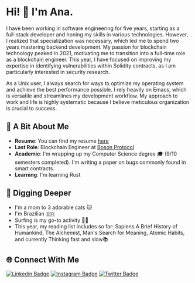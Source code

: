 # Hi! 👋 I'm Ana.

I have been working in software engineering for five years, starting as a full-stack developer and honing my skills in various technologies. However, I realized that specialization was necessary, which led me to spend two years mastering backend development. My passion for blockchain technology peaked in 2021, motivating me to transition into a full-time role as a blockchain engineer. This year, I have focused on improving my expertise in identifying vulnerabilities within Solidity contracts, as I am particularly interested in security research.

As a Unix user, I always search for ways to optimize my operating system and achieve the best performance possible. I rely heavily on Emacs, which is versatile and streamlines my development workflow. My approach to work and life is highly systematic because I believe meticulous organization is crucial to success.

## 🚀 A Bit About Me
- **Resume**: You can find my resume [here](./resume.pdf) 
- **Last Role**: Blockchain Engineer at [Boson Protocol](https://www.bosonprotocol.io/)
- **Academic**: I'm wrapping up my Computer Science degree 🎓 (9/10 semesters completed). I'm writing a paper on bugs commonly found in smart contracts.
- **Learning**: I'm learning Rust

## 📖 Digging Deeper

- I'm a mom to 3 adorable cats 🐱 
- I'm Brazilian 🇧🇷
- Surfing is my go-to activity 🏄‍♀
- This year, my reading list includes so far: Sapiens A Brief History of Humankind, The Alchemist, Man's Search for Meaning, Atomic Habits, and currently Thinking fast and slow📚

## 🌐 Connect With Me

[![Linkedin Badge](https://img.shields.io/badge/-LinkedIn-blue?style=flat-square&logo=Linkedin&logoColor=white&link=https://www.linkedin.com/in/anajuliabit/)](https://www.linkedin.com/in/anajuliabit/)
[![Instagram Badge](https://img.shields.io/badge/-Instagram-purple?style=flat-square&logo=Instagram&logoColor=white&link=https://www.instagram.com/anajuliabit/)](https://www.instagram.com/anajuliabit/)
[![Twitter Badge](https://img.shields.io/badge/-Twitter-1DA1F2?style=flat-square&logo=twitter&logoColor=white&link=https://www.twitter.com/anajuliadev)](https://www.twitter.com/anajuliabit)

